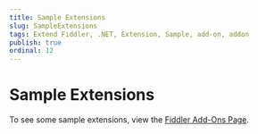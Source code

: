 ```yaml
---
title: Sample Extensions
slug: SampleExtensions
tags: Extend Fiddler, .NET, Extension, Sample, add-on, addon
publish: true
ordinal: 12
---
```


Sample Extensions
=================

To see some sample extensions, view the [Fiddler Add-Ons Page][1].

[1]: http://fiddler2.com/add-ons
